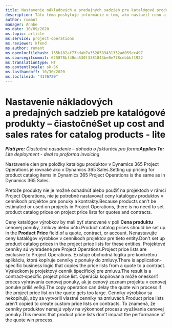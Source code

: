 ```yaml
---
title: Nastavenie nákladových a predajných sadzieb pre katalógové produkty – čiastočné
description: Táto téma poskytuje informácie o tom, ako nastaviť cenu a sadzby predaja pre položky v katalógu produktov.
author: rumant
manager: Annbe
ms.date: 10/09/2020
ms.topic: article
ms.service: project-operations
ms.reviewer: kfend
ms.author: rumant
ms.openlocfilehash: 135b182af73bdab7a3520589431332ad059ec497
ms.sourcegitcommit: 625878bf48ea530f3381843be0e778cebbbf1922
ms.translationtype: HT
ms.contentlocale: sk-SK
ms.lasthandoff: 10/30/2020
ms.locfileid: "4176720"
---
```

# <a name="set-up-cost-and-sales-rates-for-catalog-products---lite"></a><span data-ttu-id="e6320-103">Nastavenie nákladových a predajných sadzieb pre katalógové produkty – čiastočné</span><span class="sxs-lookup"><span data-stu-id="e6320-103">Set up cost and sales rates for catalog products - lite</span></span>

<span data-ttu-id="e6320-104">_**Platí pre:** Čiastočné nasadenie – dohoda o fakturácii pro forma_</span><span class="sxs-lookup"><span data-stu-id="e6320-104">_**Applies To:** Lite deployment - deal to proforma invoicing_</span></span>


<span data-ttu-id="e6320-105">Nastavenie cien pre položky katalógu produktov v Dynamics 365 Project Operations je rovnaké ako v Dynamics 365 Sales.</span><span class="sxs-lookup"><span data-stu-id="e6320-105">Setting up pricing for product catalog items in Dynamics 365 Project Operations is the same as in Dynamics 365 Sales.</span></span>

<span data-ttu-id="e6320-106">Pretože produkty nie je možné odhadnúť alebo použiť na projektoch v rámci Project Operations, nie je potrebné nastavovať ceny katalógov produktov v cenníkoch projektov pre ponuky a kontrakty.</span><span class="sxs-lookup"><span data-stu-id="e6320-106">Because products can't be estimated or used on projects in Project Operations, there is no need to set product catalog prices on project price lists for quotes and contracts.</span></span>

<span data-ttu-id="e6320-107">Ceny katalógov výrobkov by mali byť stanovené v poli **Cena produktu** cenovej ponuky, zmluvy alebo účtu.</span><span class="sxs-lookup"><span data-stu-id="e6320-107">Product catalog prices should be set up in the **Product Price** field of a quote, contract, or account.</span></span> <span data-ttu-id="e6320-108">Nenastavujte ceny katalógov výrobkov v cenníkoch projektov pre tieto entity.</span><span class="sxs-lookup"><span data-stu-id="e6320-108">Don't set up product catalog prices in the project price lists for these entities.</span></span> <span data-ttu-id="e6320-109">Projektové cenníky sú vyhradené pre Project Operations.</span><span class="sxs-lookup"><span data-stu-id="e6320-109">Project price lists are exclusive to Project Operations.</span></span> <span data-ttu-id="e6320-110">Existuje obchodná logika pre konkrétnu aplikáciu, ktorá kopíruje cenníky z ponuky do zmluvy.</span><span class="sxs-lookup"><span data-stu-id="e6320-110">There is application-specific business logic that copies the price lists from a quote to a contract.</span></span> <span data-ttu-id="e6320-111">Výsledkom je projektový cenník špecifický pre zmluvu.</span><span class="sxs-lookup"><span data-stu-id="e6320-111">The result is a contract-specific project price list.</span></span> <span data-ttu-id="e6320-112">Operácia kopírovania môže oneskoriť proces vyhrávania cenovej ponuky, ak je cenový zoznam projektu v cenovej ponuke príliš veľký.</span><span class="sxs-lookup"><span data-stu-id="e6320-112">The copy operation can delay the quote win process if the project price list on the quote gets too large.</span></span> <span data-ttu-id="e6320-113">Cenníky výrobkov sa nekopírujú, aby sa vytvorili vlastné cenníky na zmluvách.</span><span class="sxs-lookup"><span data-stu-id="e6320-113">Product price lists aren't copied to create custom price lists on contracts.</span></span> <span data-ttu-id="e6320-114">To znamená, že cenníky produktov nemajú vplyv na výkonnosť procesu využívania cenovej ponuky.</span><span class="sxs-lookup"><span data-stu-id="e6320-114">This means that product price lists don't impact the performance of the quote win process.</span></span>
